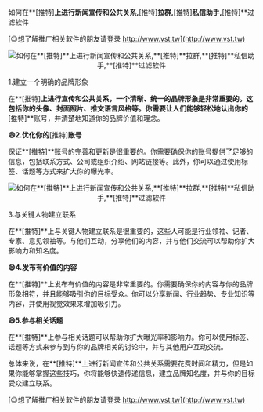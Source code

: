 如何在**[推特]**上进行新闻宣传和公共关系,**[推特]**拉群,**[推特]**私信助手,**[推特]**过滤软件

[😍想了解推广相关软件的朋友请登录 http://www.vst.tw](http://www.vst.tw)

 <center><img src="https://vst.tw/MP4/tuiguang/png/5.png" alt="如何在**[推特]**上进行新闻宣传和公共关系,**[推特]**拉群,**[推特]**私信助手,**[推特]**过滤软件"></center>

1.建立一个明确的品牌形象

在**[推特]**上进行宣传和公共关系，一个清晰、统一的品牌形象是非常重要的。这包括你的头像、封面照片、推文语言风格等。你需要让人们能够轻松地认出你的**[推特]**账号，并清楚地知道你的品牌价值和理念。

**😄2.优化你的**[推特]**账号**

保证**[推特]**账号的完善和更新是很重要的。你需要确保你的账号提供了足够的信息，包括联系方式、公司或组织介绍、网站链接等。此外，你可以通过使用标签、话题等方式来扩大你的曝光率。

 <center><img src="https://vst.tw/MP4/tuiguang/png/8.png" alt="如何在**[推特]**上进行新闻宣传和公共关系,**[推特]**拉群,**[推特]**私信助手,**[推特]**过滤软件"></center>

3.与关键人物建立联系

在**[推特]**上与关键人物建立联系是很重要的，这些人可能是行业领袖、记者、专家、意见领袖等。与他们互动，分享他们的内容，并与他们交流可以帮助你扩大影响力和知名度。

**😄4.发布有价值的内容**

在**[推特]**上发布有价值的内容是非常重要的。你需要确保你的内容与你的品牌形象相符，并且能够吸引你的目标受众。你可以分享新闻、行业趋势、专业知识等内容，并使用视觉效果来增加吸引力。

**😄5.参与相关话题**

在**[推特]**上参与相关话题可以帮助你扩大曝光率和影响力。你可以使用标签、话题等方式来参与到与你的品牌相关的讨论中，并与其他用户互动交流。

总体来说，在**[推特]**上进行新闻宣传和公共关系需要花费时间和精力，但是如果你能够掌握这些技巧，你将能够快速传递信息，建立品牌知名度，并与你的目标受众建立联系。

[😍想了解推广相关软件的朋友请登录 http://www.vst.tw](http://www.vst.tw)



